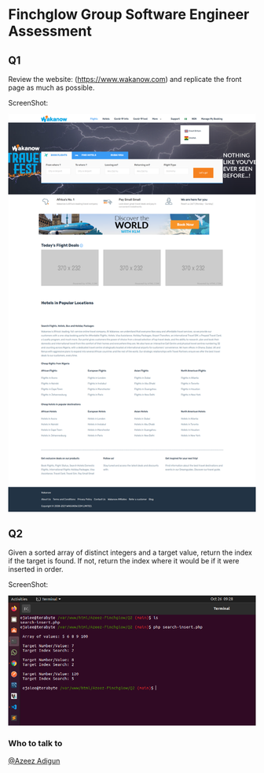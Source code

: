 # Finchglow Group Software Engineer Assessment

## Q1

Review the website: (https://www.wakanow.com) and replicate the front page as much as possible.

ScreenShot:

![Q1 Result](https://github.com/ejalee/finchglow-assessment/blob/main/q1-result.png?raw=true)

## Q2

Given a sorted array of distinct integers and a target value, return the index if the target is found. If not, return the index where it would be if it were inserted in order.

ScreenShot:

![Q2 Result](https://github.com/ejalee/finchglow-assessment/blob/main/q2-result.png?raw=true)

### Who to talk to

 [@Azeez Adigun](https://linkedin.com/in/azeezadigun)
